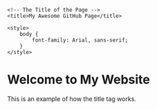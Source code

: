 <!DOCTYPE html>
<html lang="en">
<head>
    <meta charset="UTF-8">
    <meta name="viewport" content="width=device-width, initial-scale=1.0">
    <meta http-equiv="X-UA-Compatible" content="ie=edge">
    
    <!-- The Title of the Page -->
    <title>My Awesome GitHub Page</title>
    
    <style>
        body {
            font-family: Arial, sans-serif;
        }
    </style>
</head>
<body>
    <h1>Welcome to My Website</h1>
    <p>This is an example of how the title tag works.</p>
</body>
</html>


